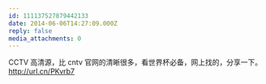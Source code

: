 ```yaml
---
id: 111137527879442133
date: 2014-06-06T14:27:09.000Z
reply: false
media_attachments: 0
---
```


CCTV 高清源，比 cntv 官网的清晰很多，看世界杯必备，网上找的，分享一下。http://url.cn/PKvrb7 

